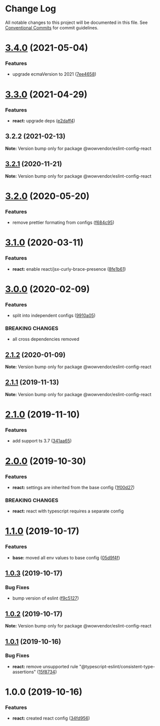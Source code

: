 # Change Log

All notable changes to this project will be documented in this file.
See [Conventional Commits](https://conventionalcommits.org) for commit guidelines.

# [3.4.0](https://github.com/wowvendor/eslint-configs/compare/@wowvendor/eslint-config-react@3.3.0...@wowvendor/eslint-config-react@3.4.0) (2021-05-04)


### Features

* upgrade ecmaVersion to 2021 ([7ee4658](https://github.com/wowvendor/eslint-configs/commit/7ee46589424add283039f69a50f0647087ee1ead))





# [3.3.0](https://github.com/wowvendor/eslint-configs/compare/@wowvendor/eslint-config-react@3.2.2...@wowvendor/eslint-config-react@3.3.0) (2021-04-29)


### Features

* **react:** upgrade deps ([e2daff4](https://github.com/wowvendor/eslint-configs/commit/e2daff4886fcf4c4be520228ceecc6058ff94095))





## 3.2.2 (2021-02-13)

**Note:** Version bump only for package @wowvendor/eslint-config-react





## [3.2.1](https://github.com/wowvendor/eslint-configs/compare/@wowvendor/eslint-config-react@3.2.0...@wowvendor/eslint-config-react@3.2.1) (2020-11-21)

**Note:** Version bump only for package @wowvendor/eslint-config-react





# [3.2.0](https://github.com/wowvendor/eslint-configs/compare/@wowvendor/eslint-config-react@3.1.0...@wowvendor/eslint-config-react@3.2.0) (2020-05-20)


### Features

* remove prettier formating from configs ([f684c95](https://github.com/wowvendor/eslint-configs/commit/f684c954409cdf67a3022fff9ab37b4a34ccf284))





# [3.1.0](https://github.com/wowvendor/eslint-configs/compare/@wowvendor/eslint-config-react@3.0.0...@wowvendor/eslint-config-react@3.1.0) (2020-03-11)

### Features

- **react:** enable react/jsx-curly-brace-presence ([8fe1b61](https://github.com/wowvendor/eslint-configs/commit/8fe1b61d78d60ee4858e426af7ac74ca8d033ae6))

# [3.0.0](https://github.com/wowvendor/eslint-configs/compare/@wowvendor/eslint-config-react@2.1.2...@wowvendor/eslint-config-react@3.0.0) (2020-02-09)

### Features

- split into independent configs ([9910a05](https://github.com/wowvendor/eslint-configs/commit/9910a05010983ccc2d07bae849f4766623cf6505))

### BREAKING CHANGES

- all cross dependencies removed

## [2.1.2](https://github.com/wowvendor/eslint-configs/compare/@wowvendor/eslint-config-react@2.1.1...@wowvendor/eslint-config-react@2.1.2) (2020-01-09)

**Note:** Version bump only for package @wowvendor/eslint-config-react

## [2.1.1](https://github.com/wowvendor/eslint-configs/compare/@wowvendor/eslint-config-react@2.1.0...@wowvendor/eslint-config-react@2.1.1) (2019-11-13)

**Note:** Version bump only for package @wowvendor/eslint-config-react

# [2.1.0](https://github.com/wowvendor/eslint-configs/compare/@wowvendor/eslint-config-react@2.0.0...@wowvendor/eslint-config-react@2.1.0) (2019-11-10)

### Features

- add support ts 3.7 ([341aa65](https://github.com/wowvendor/eslint-configs/commit/341aa65ebbe06846d1f8606bc523a97623b14b50))

# [2.0.0](https://github.com/wowvendor/eslint-configs/compare/@wowvendor/eslint-config-react@1.1.0...@wowvendor/eslint-config-react@2.0.0) (2019-10-30)

### Features

- **react:** settings are inherited from the base config ([1f00d27](https://github.com/wowvendor/eslint-configs/commit/1f00d27d9cea06b5bcfa0273eaa1352f3a47d2c5))

### BREAKING CHANGES

- **react:** react with typescript requires a separate config

# [1.1.0](https://github.com/wowvendor/eslint-configs/compare/@wowvendor/eslint-config-react@1.0.3...@wowvendor/eslint-config-react@1.1.0) (2019-10-17)

### Features

- **base:** moved all env values to base config ([05d9f4f](https://github.com/wowvendor/eslint-configs/commit/05d9f4faeef149ec85701a68503901b26c2dff74))

## [1.0.3](https://github.com/wowvendor/eslint-configs/compare/@wowvendor/eslint-config-react@1.0.1...@wowvendor/eslint-config-react@1.0.3) (2019-10-17)

### Bug Fixes

- bump version of eslint ([f9c5127](https://github.com/wowvendor/eslint-configs/commit/f9c5127a3987420319d78d7c63a30270f4f5c10a))

## [1.0.2](https://github.com/wowvendor/eslint-configs/compare/@wowvendor/eslint-config-react@1.0.1...@wowvendor/eslint-config-react@1.0.2) (2019-10-17)

**Note:** Version bump only for package @wowvendor/eslint-config-react

## [1.0.1](https://github.com/wowvendor/eslint-configs/compare/@wowvendor/eslint-config-react@1.0.0...@wowvendor/eslint-config-react@1.0.1) (2019-10-16)

### Bug Fixes

- **react:** remove unsupported rule "@typescript-eslint/consistent-type-assertions" ([15f8734](https://github.com/wowvendor/eslint-configs/commit/15f8734a7b0326d1dcc334c2a8ab7cf65fa91604))

# 1.0.0 (2019-10-16)

### Features

- **react:** created react config ([34fd956](https://github.com/wowvendor/eslint-configs/commit/34fd9568f72cc4324b92ec2c18762689dd07fb91))

